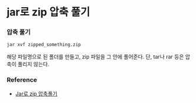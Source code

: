 # jar로 zip 압축 풀기

### 압축 풀기

```bash
jar xvf zipped_something.zip
```

해당 파일명으로 된 폴더를 만들고, zip 파일을 그 안에 풀어준다.
단, tar나 rar 등은 압축이 풀리지 않는다.

### Reference

* [Jar로 zip 압축풀기](http://toriworks.tistory.com/entry/Jar%EB%A1%9C-zip-%EC%95%95%EC%B6%95%ED%92%80%EA%B8%B0-jar-%EB%AA%85%EB%A0%B9%EC%96%B4%EC%97%90-%EC%9D%B4%EB%9F%B0-%EA%B8%B0%EB%8A%A5%EC%9D%B4)